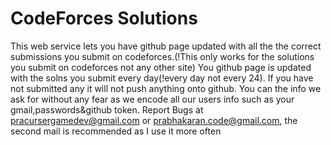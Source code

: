 # CodeForces Solutions
This web service lets you have github page updated with all the the correct submissions
 you submit on codeforces.(!This only works for the solutions you submit on codeforces not any other site)
 You github page is updated with the solns you submit every day(!every day not every 24).
 If you have not submitted any it will not push anything onto github.
You can the info we ask for without any fear as we encode all our users info such as your gmail,passwords&github token.
Report Bugs at pracursergamedev@gmail.com or prabhakaran.code@gmail.com, the second mail is recommended as I use it more often